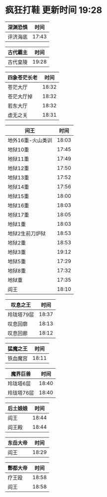 # 疯狂打鞋 更新时间 19:28

| 深渊恐惧   | 时间    |
|--------|-------|
| 评济海底 | 17:43 |

| 古代霸主   | 时间    |
|--------|-------|
| 古代皇陵 | 19:28 |

| 四象苍茫长老   | 时间    |
|--------|-------|
| 苍茫大厅 | 18:32 |
| 苍茫大厅掉 | 18:32 |
| 若东大厅 | 18:32 |
| 虚无之关 | 18:31 |

| 间王   | 时间    |
|--------|-------|
| 地外16重-火山类训 | 18:03 |
| 地狱10重 | 17:45 |
| 地狱11重 | 17:49 |
| 地狱12重 | 17:50 |
| 地狱13重 | 17:52 |
| 地狱14重 | 17:56 |
| 地狱15重 | 18:00 |
| 地狱16重 | 18:03 |
| 地狱17重 | 18:05 |
| 地狱1重 | 18:03 |
| 地狱2生前刀炉狱 | 18:53 |
| 地狱2重 | 18:53 |
| 地狱3重 | 19:12 |
| 地狱5重 | 17:29 |
| 地狱8重 | 17:32 |
| 地狱重 | 17:35 |
| 阎王 | 18:10 |

| 叹息之王   | 时间    |
|--------|-------|
| 玲珑塔79层 | 18:37 |
| 叹息回廓 | 18:13 |
| 叹息回廊 | 18:12 |

| 猛魔之王   | 时间    |
|--------|-------|
| 铁血魔宫 | 18:11 |

| 魔界巨兽   | 时间    |
|--------|-------|
| 玲珑塔6层 | 18:40 |
| 玲珑塔76层 | 18:40 |

| 后土娘娘   | 时间    |
|--------|-------|
| 阎王 | 18:44 |
| 阎王殿 | 18:44 |

| 东岳大帝   | 时间    |
|--------|-------|
| 阎王 | 18:29 |

| 酆都大帝   | 时间    |
|--------|-------|
| 疗王殴 | 18:58 |
| 阎王 | 18:58 |